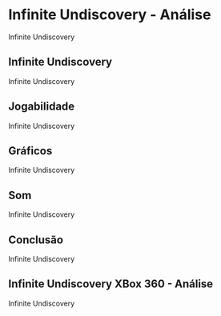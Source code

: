 ---
---

# Infinite Undiscovery - Análise

Infinite Undiscovery

## Infinite Undiscovery

Infinite Undiscovery

## Jogabilidade

Infinite Undiscovery

## Gráficos

Infinite Undiscovery

## Som

Infinite Undiscovery

## Conclusão

Infinite Undiscovery

## Infinite Undiscovery XBox 360 - Análise

Infinite Undiscovery
